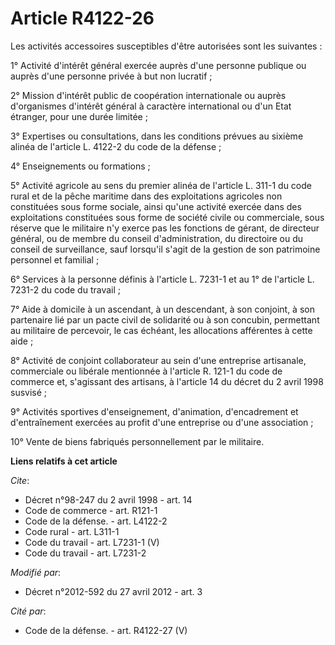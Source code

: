 # Article R4122-26

Les activités accessoires susceptibles d'être autorisées sont les suivantes : 

1° Activité d'intérêt général exercée auprès d'une personne publique ou auprès d'une personne privée à but non lucratif ; 

2° Mission d'intérêt public de coopération internationale ou auprès d'organismes d'intérêt général à caractère international
ou d'un Etat étranger, pour une durée limitée ; 

3° Expertises ou consultations, dans les conditions prévues au sixième alinéa de l'article L. 4122-2 du code de la défense ; 

4° Enseignements ou formations ; 

5° Activité agricole au sens du premier alinéa de l'article L. 311-1 du code rural et de la pêche maritime dans des
exploitations agricoles non constituées sous forme sociale, ainsi qu'une activité exercée dans des exploitations constituées
sous forme de société civile ou commerciale, sous réserve que le militaire n'y exerce pas les fonctions de gérant, de
directeur général, ou de membre du conseil d'administration, du directoire ou du conseil de surveillance, sauf lorsqu'il
s'agit de la gestion de son patrimoine personnel et familial ; 

6° Services à la personne définis à l'article L. 7231-1 et au 1° de l'article L. 7231-2 du code du travail ; 

7° Aide à domicile à un ascendant, à un descendant, à son conjoint, à son partenaire lié par un pacte civil de solidarité ou
à son concubin, permettant au militaire de percevoir, le cas échéant, les allocations afférentes à cette aide ; 

8° Activité de conjoint collaborateur au sein d'une entreprise artisanale, commerciale ou libérale mentionnée à l'article R.
121-1 du code de commerce et, s'agissant des artisans, à l'article 14 du décret du 2 avril 1998 susvisé ; 

9° Activités sportives d'enseignement, d'animation, d'encadrement et d'entraînement exercées au profit d'une entreprise ou
d'une association ; 

10° Vente de biens fabriqués personnellement par le militaire.

**Liens relatifs à cet article**

_Cite_:

  - Décret n°98-247 du 2 avril 1998 - art. 14
  - Code de commerce - art. R121-1
  - Code de la défense. - art. L4122-2
  - Code rural - art. L311-1
  - Code du travail - art. L7231-1 (V)
  - Code du travail - art. L7231-2

_Modifié par_:

  - Décret n°2012-592 du 27 avril 2012 - art. 3

_Cité par_:

  - Code de la défense. - art. R4122-27 (V)
